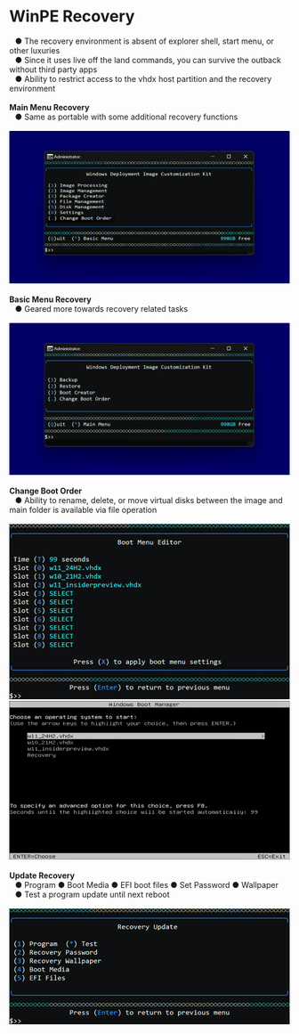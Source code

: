 # WinPE Recovery
⠀● The recovery environment is absent of explorer shell, start menu, or other luxuries \
⠀● Since it uses live off the land commands, you can survive the outback without third party apps \
⠀● Ability to restrict access to the vhdx host partition and the recovery environment \
⠀\
**Main Menu Recovery** \
⠀● Same as portable with some additional recovery functions \
⠀\
![Alt text](https://raw.githubusercontent.com/joshuacline/documentation/main/windick/png/recoverynormal.png "recoverynormal")
⠀\
**Basic Menu Recovery** \
⠀● Geared more towards recovery related tasks \
⠀\
![Alt text](https://raw.githubusercontent.com/joshuacline/documentation/main/windick/png/recoverybasic.png "recoverybasic")
⠀\
**Change Boot Order** \
⠀● Ability to rename, delete, or move virtual disks between the image and main folder is available via file operation \
⠀\
![Alt text](https://raw.githubusercontent.com/joshuacline/documentation/main/windick/png/recoveryorder.png "recoveryorder")
![Alt text](https://raw.githubusercontent.com/joshuacline/documentation/main/windick/png/bootmenu.png "bootmenu")
⠀\
**Update Recovery** \
⠀● Program ● Boot Media ● EFI boot files ● Set Password ● Wallpaper \
⠀● Test a program update until next reboot \
⠀\
![Alt text](https://raw.githubusercontent.com/joshuacline/documentation/main/windick/png/recoveryupdate.png "recoveryupdate")
